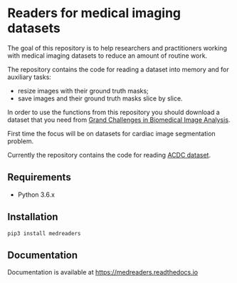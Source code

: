# Readers for medical imaging datasets

The goal of this repository is to help researchers and practitioners working with medical imaging datasets to reduce an amount of routine work.

The repository contains the code for reading a dataset into memory and for auxiliary tasks:
* resize images with their ground truth masks;
* save images and their ground truth masks slice by slice.

In order to use the functions from this repository you should download a dataset that you need from [Grand Challenges in Biomedical Image Analysis](https://grand-challenge.org/challenges/).

First time the focus will be on datasets for cardiac image segmentation problem.

Currently the repository contains the code for reading [ACDC dataset](https://www.creatis.insa-lyon.fr/Challenge/acdc/index.html).

## Requirements

* Python 3.6.x

## Installation

```
pip3 install medreaders
```

## Documentation

Documentation is available at https://medreaders.readthedocs.io
